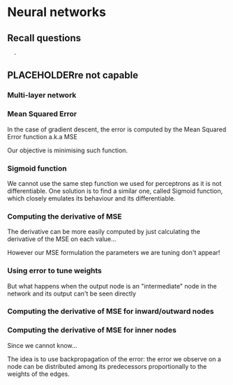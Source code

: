 # Neural networks

## Recall questions
      - 

## PLACEHOLDERre not capable

### Multi-layer network

### Mean Squared Error 

In the case of gradient descent, the error is computed by the Mean Squared Error function a.k.a  MSE

Our objective is minimising such function.

### Sigmoid function

We cannot use the same step function we used for perceptrons as it is not differentiable. One solution is 
to find a similar one, called Sigmoid function, which closely emulates its behaviour and its differentiable.

### Computing the derivative of MSE

The derivative can be more easily computed by just calculating the derivative of the MSE on each value...

However our MSE formulation the parameters we are tuning don't appear!

### Using error to tune weights

But what happens when the output node is an "intermediate" node in the network and its output can't be seen directly

### Computing the derivative of MSE for inward/outward nodes

### Computing the derivative of MSE for inner nodes

Since we cannot know...

The idea is to use backpropagation of the error: the error we observe on a node can be distributed among its predecessors 
proportionally to the weights of the edges.